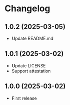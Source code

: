 # Changelog

## 1.0.2 (2025-03-05)

* Update README.md

## 1.0.1 (2025-03-02)

* Update LICENSE
* Support attestation

## 1.0.0 (2025-03-02)

* First release
